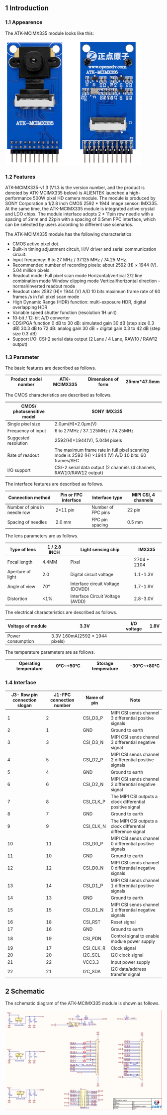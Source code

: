 ## 1 Introduction

### 1.1 Appearence

The ATK-MCIMX335 module looks like this:

<img src="1_docs/3_figures/335.png" style="zoom:70%;" />

### 1.2 Features

ATK-MCIMX335-v1.3 (V1.3 is the version number, and the product is denoted by ATK-MCIMX335 below) is ALIENTEK launched a high-performance 500W pixel HD camera module. The module is produced by SONY Corporation a 1/2.8 inch CMOS 2592 * 1944 image sensor: IMX335. At the same time, the ATK-MCIMX335 module is integrated active crystal and LDO chips. The module interface adopts 2 * 11pin row needle with a spacing of 2mm and 22pin with a spacing of 0.5mm
FPC interface, which can be selected by users according to different use scenarios.

The ATK-MCIMX335 module has the following characteristics:
- CMOS active pixel dot.
- Built-in timing adjustment circuit, H/V driver and serial communication circuit.
- Input frequency: 6 to 27 MHz / 37.125 MHz / 74.25 MHz.
- Recommended number of recording pixels: about 2592 (H) × 1944 (V). 5.04 million pixels.
- Readout mode:
  Full pixel scan mode
  Horizontal/vertical 2/2 line combination mode
  Window clipping mode
  Vertical/horizontal direction - normal/inverted readout mode
- Readout rate: 2592 (H)× 1944 (V) A/D 10 bits maximum frame rate of 60 frames /s in full pixel scan mode
- High Dynamic Range (HDR) function: multi-exposure HDR, digital overlapping HDR
- Variable speed shutter function (resolution 1H unit)
- 10-bit / 12-bit A/D converter
- CDS/PGA function
0 dB to 30 dB: simulated gain 30 dB (step size 0.3 dB)
30.3 dB to 72 dB: analog gain 30 dB + digital gain 0.3 to 42 dB (step size 0.3 dB)
- Support I/O: CSI-2 serial data output (2 Lane / 4 Lane, RAW10 / RAW12 output)


### 1.3 Parameter

The basic features are described as follows.

| Product model number | ATK-MCIMX335 | Dimensions of form | 25mm*47.5mm |
| -------------------- | ------------ | ------------------ | ----------- |

The CMOS characteristics are described as follows.

| CMOS/ photosensitive model | SONY IMX335                                                  |
| -------------------------- | ------------------------------------------------------------ |
| Single pixel size          | 2.0μm(H)×2.0μm(V)                                            |
| Frequency of input         | 6 to 27MHz / 37.125MHz / 74.25MHz                            |
| Suggested resolution       | 2592(H)×1944(V), 5.04M pixels                                |
| Rate of readout            | The maximum frame rate in full pixel scanning mode is 2592 (H) ×1944 (V) A/D 10 bits: 60 frames/SEC |
| I/O support                | CSI-2 serial data output (2 channels /4 channels, RAW10/RAW12 output) |

The interface features are described as follows.

| Connection method            | Pin or FPC interface | Interface type     | MIPI CSI, 4 channels |
| ---------------------------- | -------------------- | ------------------ | -------------------- |
| Number of pins in needle row | 2*11 pin             | Number of FPC pins | 22 pin               |
| Spacing of needles           | 2.0 mm               | FPC pin spacing    | 0.5 mm               |

The lens parameters are as follows.

| Type of lens      | 1 / 2.8 INCH | Light sensing chip                | IMX335      |
| ----------------- | ------------ | --------------------------------- | ----------- |
| Focal length      | 4.4MM        | Pixel                             | 2704 * 2104 |
| Aperture of light | 2.0          | Digital circuit voltage           | 1.1-1.3V    |
| Angle of view     | 70°          | Interface circuit Voltage (DOVDD) | 1.7-1.9V    |
| Distortion        | <1%          | Interface Circuit Voltage (AVDD)  | 2.8-3.0V    |

The electrical characteristics are described as follows.

| Voltage of module | 3.3V                           | I/O voltage | 1.8V |
| ----------------- | ------------------------------ | ----------- | ---- |
| Power consumption | 3.3V 160mA(2592 * 1944 pixels) |             |      |

The temperature parameters are as follows.

| Operating temperature | 0℃~+50℃ | Storage temperature | -30℃~+80℃ |
| --------------------- | ------- | ------------------- | --------- |





### 1.4 Interface

| J3- Row pin connection slogan | J1-FPC connection number | Name of pin                                         | Note                                                |
| ------ | ----- | ----------------------------------------------------------- | ------ |
| 1      | 2                        | CSI_D3_P    | MIPI CSI sends channel 3 differential positive signals      |
| 2                             | 1                        | GND         | Ground to earth                                             |
| 3                             | 3                        | CSI_D3_N    | MIPI CSI sends channel 3 differential negative signal       |
| 4                             | 5                        | CSI_D2_P    | MIPI CSI sends channel 2 differential positive signals      |
| 5                             | 4                        | GND         | Ground to earth                                             |
| 6                             | 6                        | CSI_D2_N    | MIPI CSI sends channel 2 differential negative signal       |
| 7                             | 8                        | CSI_CLK_P   | The MIPI CSI outputs a clock differential positive signal   |
| 8                             | 7                        | GND         | Ground to earth                                             |
| 9                             | 9                        | CSI_CLK_N   | The MIPI CSI outputs a clock differential difference signal |
| 10                            | 11                       | CSI_D0_P    | MIPI CSI sends channel 0 differential positive signals      |
| 11                            | 10                       | GND         | Ground to earth                                             |
| 12                            | 12                       | CSI_D0_N    | MIPI CSI sends channel 0 differential negative signals      |
| 13                            | 14                       | CSI_D1_P    | MIPI CSI sends channel 1 differential positive signals      |
| 14                            | 13                       | GND         | Ground to earth                                             |
| 15                            | 15                       | CSI_D1_N    | MIPI CSI sends channel 1 differential negative signals      |
| 16                            | 18                       | CSI_RST     | Reset signal        |
| 17                            | 16                       | GND         | Ground to earth |
| 18                            | 19                       | CSI_PDN     | Control signal to enable module power supply |
| 19                            | 17                       | CSI_CLK_R   | Clock signal |
| 20                            | 20                       | I2C_SCL     | I2C clock signal |
| 21                            | 22                       | VCC3.3      | Input power supply |
| 22                            | 21                       | I2C_SDA     | I2C data/address transfer signal |

## 2 Schematic

The schematic diagram of the ATK-MCIMX335 module is shown as follows.

<img src="./1_docs/3_figures/sch.png">
